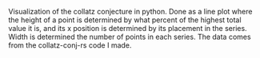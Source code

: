 Visualization of the collatz conjecture in python.
Done as a line plot where the height of a point is determined by what percent of the highest total value it is, and its x position is determined by its placement in the series.
Width is determined the number of points in each series. 
The data comes from the collatz-conj-rs code I made. 